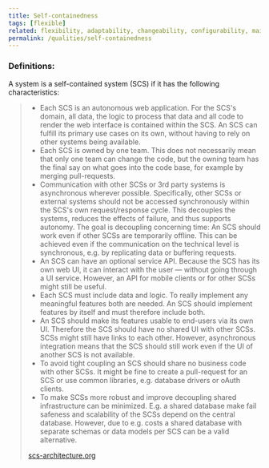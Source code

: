 ```yaml
---
title: Self-containedness
tags: [flexible]
related: flexibility, adaptability, changeability, configurability, maintainability, modifiability, modularity, autonomy
permalink: /qualities/self-containedness
---
```


### Definitions:

A system is a self-contained system (SCS) if it has the following characteristics:

> - Each SCS is an autonomous web application. For the SCS's domain, all data, the logic to process that data and all code to render the web interface is contained within the SCS. An SCS can fulfill its primary use cases on its own, without having to rely on other systems being available.
> - Each SCS is owned by one team. This does not necessarily mean that only one team can change the code, but the owning team has the final say on what goes into the code base, for example by merging pull-requests.
> - Communication with other SCSs or 3rd party systems is asynchronous wherever possible. Specifically, other SCSs or external systems should not be accessed synchronously within the SCS's own request/response cycle. This decouples the systems, reduces the effects of failure, and thus supports autonomy. The goal is decoupling concerning time: An SCS should work even if other SCSs are temporarily offline. This can be achieved even if the communication on the technical level is synchronous, e.g. by replicating data or buffering requests.
> - An SCS can have an optional service API. Because the SCS has its own web UI, it can interact with the user — without going through a UI service. However, an API for mobile clients or for other SCSs might still be useful.
> - Each SCS must include data and logic. To really implement any meaningful features both are needed. An SCS should implement features by itself and must therefore include both.
> - An SCS should make its features usable to end-users via its own UI. Therefore the SCS should have no shared UI with other SCSs. SCSs might still have links to each other. However, asynchronous integration means that the SCS should still work even if the UI of another SCS is not available.
> - To avoid tight coupling an SCS should share no business code with other SCSs. It might be fine to create a pull-request for an SCS or use common libraries, e.g. database drivers or oAuth clients.
> - To make SCSs more robust and improve decoupling shared infrastructure can be minimized. E.g. a shared database make fail safeness and scalability of the SCSs depend on the central database. However, due to e.g. costs a shared database with separate schemas or data models per SCS can be a valid alternative.
>
> [scs-architecture.org](https://scs-architecture.org/)
